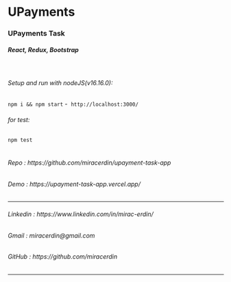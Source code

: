# UPayments

<h3> UPayments Task </h3>
<h5>React, Redux, Bootstrap</h5>
<br/>

###### Setup and run with nodeJS(v16.16.0):

`npm i && npm start` -  `http://localhost:3000/`
<br/>

###### for test:

`npm test`
<br/>
<br/>

<h6>Repo                : https://github.com/miracerdin/upayment-task-app</h6>
<h6>Demo                : https://upayment-task-app.vercel.app/</h6>
<hr/>
<h6>Linkedin            : https://www.linkedin.com/in/mirac-erdin/</h6>
<h6>Gmail               : miracerdin@gmail.com </h6>
<h6>GitHub              : https://github.com/miracerdin</h6>
<hr/>
<!-- <img src="./src/assets/screenShots.png" alt="screenShots.png"/> -->
